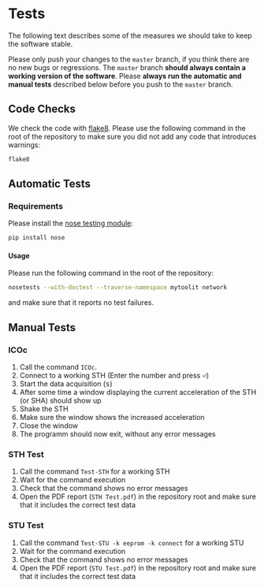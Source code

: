 # Tests

The following text describes some of the measures we should take to keep the software stable.

Please only push your changes to the `master` branch, if you think there are no new bugs or regressions. The `master` branch **should always contain a working version of the software**. Please **always run the automatic and manual tests** described below before you push to the `master` branch.

## Code Checks

We check the code with [flake8](https://flake8.pycqa.org). Please use the following command in the root of the repository to make sure you did not add any code that introduces warnings:

```sh
flake8
```

## Automatic Tests

### Requirements

Please install the [nose testing module](https://nose.readthedocs.io):

```sh
pip install nose
```

#### Usage

Please run the following command in the root of the repository:

```sh
nosetests --with-doctest --traverse-namespace mytoolit network
```

and make sure that it reports no test failures.

## Manual Tests

### ICOc

1. Call the command `ICOc`.
2. Connect to a working STH (Enter the number and press <kbd>⏎</kbd>)
3. Start the data acquisition (<kbd>s</kbd>)
4. After some time a window displaying the current acceleration of the STH (or SHA) should show up
5. Shake the STH
6. Make sure the window shows the increased acceleration
7. Close the window
8. The programm should now exit, without any error messages

### STH Test

1. Call the command `Test-STH` for a working STH
2. Wait for the command execution
3. Check that the command shows no error messages
4. Open the PDF report (`STH Test.pdf`) in the repository root and make sure that it includes the correct test data

### STU Test

1. Call the command `Test-STU -k eeprom -k connect` for a working STU
2. Wait for the command execution
3. Check that the command shows no error messages
4. Open the PDF report (`STU Test.pdf`) in the repository root and make sure that it includes the correct test data
